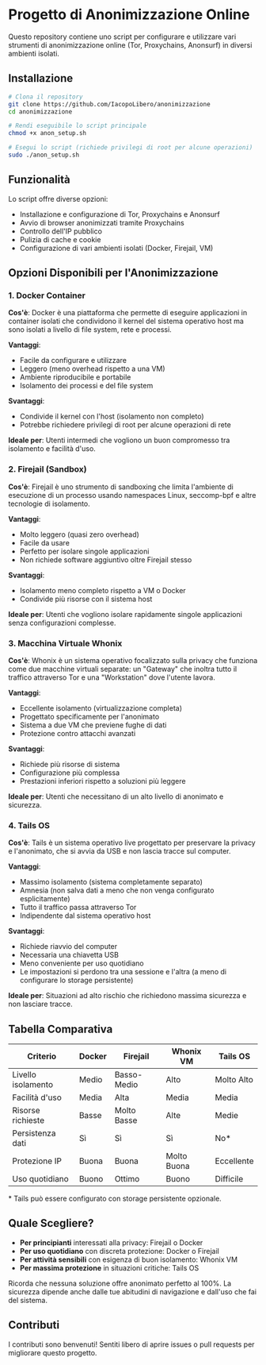 # Progetto di Anonimizzazione Online

Questo repository contiene uno script per configurare e utilizzare vari strumenti di anonimizzazione online (Tor, Proxychains, Anonsurf) in diversi ambienti isolati.

## Installazione

```bash
# Clona il repository
git clone https://github.com/IacopoLibero/anonimizzazione
cd anonimizzazione

# Rendi eseguibile lo script principale
chmod +x anon_setup.sh

# Esegui lo script (richiede privilegi di root per alcune operazioni)
sudo ./anon_setup.sh
```

## Funzionalità

Lo script offre diverse opzioni:
- Installazione e configurazione di Tor, Proxychains e Anonsurf
- Avvio di browser anonimizzati tramite Proxychains
- Controllo dell'IP pubblico
- Pulizia di cache e cookie
- Configurazione di vari ambienti isolati (Docker, Firejail, VM)

## Opzioni Disponibili per l'Anonimizzazione

### 1. Docker Container

**Cos'è**: Docker è una piattaforma che permette di eseguire applicazioni in container isolati che condividono il kernel del sistema operativo host ma sono isolati a livello di file system, rete e processi.

**Vantaggi**:
- Facile da configurare e utilizzare
- Leggero (meno overhead rispetto a una VM)
- Ambiente riproducibile e portabile
- Isolamento dei processi e del file system

**Svantaggi**:
- Condivide il kernel con l'host (isolamento non completo)
- Potrebbe richiedere privilegi di root per alcune operazioni di rete

**Ideale per**: Utenti intermedi che vogliono un buon compromesso tra isolamento e facilità d'uso.

### 2. Firejail (Sandbox)

**Cos'è**: Firejail è uno strumento di sandboxing che limita l'ambiente di esecuzione di un processo usando namespaces Linux, seccomp-bpf e altre tecnologie di isolamento.

**Vantaggi**:
- Molto leggero (quasi zero overhead)
- Facile da usare
- Perfetto per isolare singole applicazioni
- Non richiede software aggiuntivo oltre Firejail stesso

**Svantaggi**:
- Isolamento meno completo rispetto a VM o Docker
- Condivide più risorse con il sistema host

**Ideale per**: Utenti che vogliono isolare rapidamente singole applicazioni senza configurazioni complesse.

### 3. Macchina Virtuale Whonix

**Cos'è**: Whonix è un sistema operativo focalizzato sulla privacy che funziona come due macchine virtuali separate: un "Gateway" che inoltra tutto il traffico attraverso Tor e una "Workstation" dove l'utente lavora.

**Vantaggi**:
- Eccellente isolamento (virtualizzazione completa)
- Progettato specificamente per l'anonimato
- Sistema a due VM che previene fughe di dati
- Protezione contro attacchi avanzati

**Svantaggi**:
- Richiede più risorse di sistema
- Configurazione più complessa
- Prestazioni inferiori rispetto a soluzioni più leggere

**Ideale per**: Utenti che necessitano di un alto livello di anonimato e sicurezza.

### 4. Tails OS

**Cos'è**: Tails è un sistema operativo live progettato per preservare la privacy e l'anonimato, che si avvia da USB e non lascia tracce sul computer.

**Vantaggi**:
- Massimo isolamento (sistema completamente separato)
- Amnesia (non salva dati a meno che non venga configurato esplicitamente)
- Tutto il traffico passa attraverso Tor
- Indipendente dal sistema operativo host

**Svantaggi**:
- Richiede riavvio del computer
- Necessaria una chiavetta USB
- Meno conveniente per uso quotidiano
- Le impostazioni si perdono tra una sessione e l'altra (a meno di configurare lo storage persistente)

**Ideale per**: Situazioni ad alto rischio che richiedono massima sicurezza e non lasciare tracce.

## Tabella Comparativa

| Criterio          | Docker     | Firejail   | Whonix VM  | Tails OS   |
|-------------------|------------|------------|------------|------------|
| Livello isolamento| Medio      | Basso-Medio| Alto       | Molto Alto |
| Facilità d'uso    | Media      | Alta       | Media      | Media      |
| Risorse richieste | Basse      | Molto Basse| Alte       | Medie      |
| Persistenza dati  | Sì         | Sì         | Sì         | No*        |
| Protezione IP     | Buona      | Buona      | Molto Buona| Eccellente |
| Uso quotidiano    | Buono      | Ottimo     | Buono      | Difficile  |

\* Tails può essere configurato con storage persistente opzionale.

## Quale Scegliere?

- **Per principianti** interessati alla privacy: Firejail o Docker
- **Per uso quotidiano** con discreta protezione: Docker o Firejail
- **Per attività sensibili** con esigenza di buon isolamento: Whonix VM
- **Per massima protezione** in situazioni critiche: Tails OS

Ricorda che nessuna soluzione offre anonimato perfetto al 100%. La sicurezza dipende anche dalle tue abitudini di navigazione e dall'uso che fai del sistema.

## Contributi

I contributi sono benvenuti! Sentiti libero di aprire issues o pull requests per migliorare questo progetto.